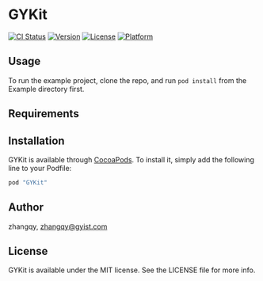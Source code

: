 # GYKit

[![CI Status](http://img.shields.io/travis/zhangqy/GYKit.svg?style=flat)](https://travis-ci.org/zhangqy/GYKit)
[![Version](https://img.shields.io/cocoapods/v/GYKit.svg?style=flat)](http://cocoapods.org/pods/GYKit)
[![License](https://img.shields.io/cocoapods/l/GYKit.svg?style=flat)](http://cocoapods.org/pods/GYKit)
[![Platform](https://img.shields.io/cocoapods/p/GYKit.svg?style=flat)](http://cocoapods.org/pods/GYKit)

## Usage

To run the example project, clone the repo, and run `pod install` from the Example directory first.

## Requirements

## Installation

GYKit is available through [CocoaPods](http://cocoapods.org). To install
it, simply add the following line to your Podfile:

```ruby
pod "GYKit"
```

## Author

zhangqy, zhangqy@gyist.com

## License

GYKit is available under the MIT license. See the LICENSE file for more info.
